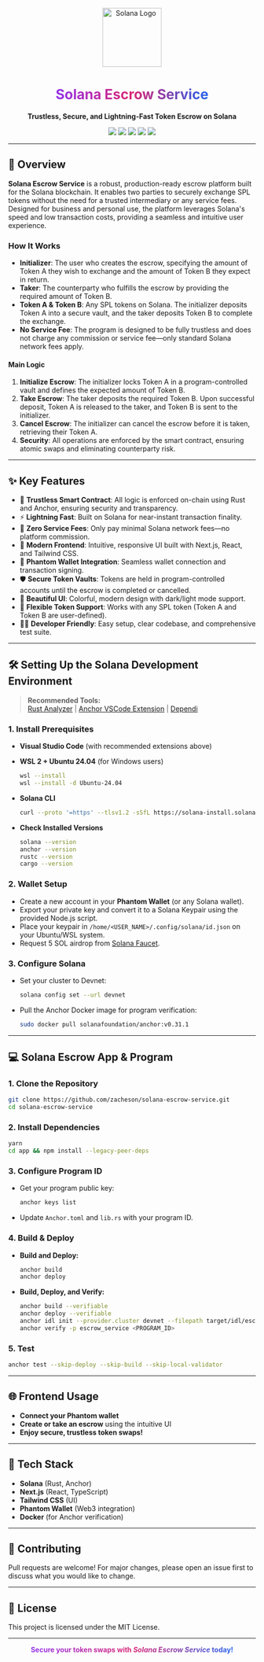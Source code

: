 <p align="center">
  <img src="https://raw.githubusercontent.com/solana-labs/solana/master/docs/src/assets/solana-logo.svg" alt="Solana Logo" width="120"/>
</p>

<h1 align="center">
  <span style="background: linear-gradient(90deg, #9333ea, #db2777, #2563eb); -webkit-background-clip: text; color: transparent; font-weight: bold;">
    Solana Escrow Service
  </span>
</h1>

<p align="center">
  <b>Trustless, Secure, and Lightning-Fast Token Escrow on Solana</b>
</p>

<p align="center">
  <img src="https://img.shields.io/badge/Solana-Blockchain-3a3a3a?logo=solana&logoColor=white&style=for-the-badge"/>
  <img src="https://img.shields.io/badge/Anchor-Framework-blueviolet?style=for-the-badge"/>
  <img src="https://img.shields.io/badge/No%20Service%20Fee-0%25-green?style=for-the-badge"/>
  <img src="https://img.shields.io/badge/Frontend-Next.js%20%2B%20Tailwind-blue?style=for-the-badge"/>
  <img src="https://img.shields.io/badge/Wallet-Phantom-purple?style=for-the-badge"/>
</p>

---

## 🚀 Overview

**Solana Escrow Service** is a robust, production-ready escrow platform built for the Solana blockchain. It enables two parties to securely exchange SPL tokens without the need for a trusted intermediary or any service fees. Designed for business and personal use, the platform leverages Solana's speed and low transaction costs, providing a seamless and intuitive user experience.

### How It Works

- **Initializer**: The user who creates the escrow, specifying the amount of Token A they wish to exchange and the amount of Token B they expect in return.
- **Taker**: The counterparty who fulfills the escrow by providing the required amount of Token B.
- **Token A & Token B**: Any SPL tokens on Solana. The initializer deposits Token A into a secure vault, and the taker deposits Token B to complete the exchange.
- **No Service Fee**: The program is designed to be fully trustless and does not charge any commission or service fee—only standard Solana network fees apply.

#### Main Logic

1. **Initialize Escrow**: The initializer locks Token A in a program-controlled vault and defines the expected amount of Token B.
2. **Take Escrow**: The taker deposits the required Token B. Upon successful deposit, Token A is released to the taker, and Token B is sent to the initializer.
3. **Cancel Escrow**: The initializer can cancel the escrow before it is taken, retrieving their Token A.
4. **Security**: All operations are enforced by the smart contract, ensuring atomic swaps and eliminating counterparty risk.

---

## ✨ Key Features

- 🎯 **Trustless Smart Contract**: All logic is enforced on-chain using Rust and Anchor, ensuring security and transparency.
- ⚡ **Lightning Fast**: Built on Solana for near-instant transaction finality.
- 💸 **Zero Service Fees**: Only pay minimal Solana network fees—no platform commission.
- 🦄 **Modern Frontend**: Intuitive, responsive UI built with Next.js, React, and Tailwind CSS.
- 🦾 **Phantom Wallet Integration**: Seamless wallet connection and transaction signing.
- 🛡️ **Secure Token Vaults**: Tokens are held in program-controlled accounts until the escrow is completed or cancelled.
- 🌈 **Beautiful UI**: Colorful, modern design with dark/light mode support.
- 🔄 **Flexible Token Support**: Works with any SPL token (Token A and Token B are user-defined).
- 🧑‍💻 **Developer Friendly**: Easy setup, clear codebase, and comprehensive test suite.

---

## 🛠️ Setting Up the Solana Development Environment

> **Recommended Tools:**  
> [Rust Analyzer](https://marketplace.visualstudio.com/items?itemName=rust-lang.rust-analyzer) | [Anchor VSCode Extension](https://marketplace.visualstudio.com/items?itemName=munanadi.anhor-lang-vscode-extension) | [Dependi](https://marketplace.visualstudio.com/items?itemName=fill-labs.dependi)

### 1. Install Prerequisites

- **Visual Studio Code** (with recommended extensions above)
- **WSL 2 + Ubuntu 24.04** (for Windows users)
  ```sh
  wsl --install
  wsl --install -d Ubuntu-24.04
  ```
- **Solana CLI**

  ```sh
  curl --proto '=https' --tlsv1.2 -sSfL https://solana-install.solana.workers.dev | bash
  ```

- **Check Installed Versions**
  ```sh
  solana --version
  anchor --version
  rustc --version
  cargo --version
  ```

### 2. Wallet Setup

- Create a new account in your **Phantom Wallet** (or any Solana wallet).
- Export your private key and convert it to a Solana Keypair using the provided Node.js script.
- Place your keypair in `/home/<USER_NAME>/.config/solana/id.json` on your Ubuntu/WSL system.
- Request 5 SOL airdrop from [Solana Faucet](https://faucet.solana.com/).

### 3. Configure Solana

- Set your cluster to Devnet:

  ```sh
  solana config set --url devnet
  ```

- Pull the Anchor Docker image for program verification:
  ```sh
  sudo docker pull solanafoundation/anchor:v0.31.1
  ```

---

## 💻 Solana Escrow App & Program

### 1. Clone the Repository

```sh
git clone https://github.com/zacheson/solana-escrow-service.git
cd solana-escrow-service
```

### 2. Install Dependencies

```sh
yarn
cd app && npm install --legacy-peer-deps
```

### 3. Configure Program ID

- Get your program public key:
  ```sh
  anchor keys list
  ```
- Update `Anchor.toml` and `lib.rs` with your program ID.

### 4. Build & Deploy

- **Build and Deploy:**
  ```sh
  anchor build
  anchor deploy
  ```
- **Build, Deploy, and Verify:**
  ```sh
  anchor build --verifiable
  anchor deploy --verifiable
  anchor idl init --provider.cluster devnet --filepath target/idl/escrow_service.json <PROGRAM_ID>
  anchor verify -p escrow_service <PROGRAM_ID>
  ```

### 5. Test

```sh
anchor test --skip-deploy --skip-build --skip-local-validator
```

---

## 🌐 Frontend Usage

- **Connect your Phantom wallet**
- **Create or take an escrow** using the intuitive UI
- **Enjoy secure, trustless token swaps!**

---

## 🧩 Tech Stack

- **Solana** (Rust, Anchor)
- **Next.js** (React, TypeScript)
- **Tailwind CSS** (UI)
- **Phantom Wallet** (Web3 integration)
- **Docker** (for Anchor verification)

---

## 🤝 Contributing

Pull requests are welcome! For major changes, please open an issue first to discuss what you would like to change.

---

## 📄 License

This project is licensed under the MIT License.

---

<p align="center">
  <b>
    <span style="background: linear-gradient(90deg, #9333ea, #db2777, #2563eb); -webkit-background-clip: text; color: transparent;">
      Secure your token swaps with <i>Solana Escrow Service</i> today!
    </span>
  </b>
</p>
